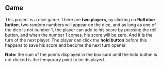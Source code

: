 ## Game

This project is a dice game.
There are **two players**, by clicking on **Roll dice button**, two random numbers will appear on the dice, and as long as one of the dice is not number 1, the player can add to his score by pressing the roll button, and when the number 1 comes, his score will be zero. And it is the turn of the next player.
The player can click the **hold button** before this happens to save his score and become the next turn opener.

**Note:** the sum of the points displayed in the box card until the hold button is not clicked is the temporary point to be displayed.




